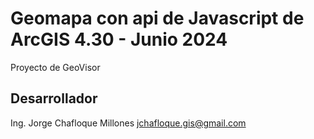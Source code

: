# Geomapa con api de Javascript de ArcGIS 4.30 - Junio 2024

Proyecto de GeoVisor

## Desarrollador

Ing. Jorge Chafloque Millones jchafloque.gis@gmail.com

